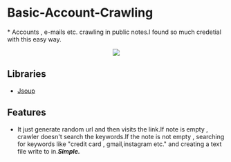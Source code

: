 
<p align="center">
  <h1>Basic-Account-Crawling</h1>
</p>
* Accounts , e-mails etc. crawling in public notes.I found so much credetial with this easy way.



<p align="center">
<img src="https://i.giphy.com/media/26onJIPMeJ6e048ntE/giphy.webp" ></p>




## Libraries
* [Jsoup](https://jsoup.org/)
  
  
  
  
## Features
* It just generate random url and then visits the link.If note is empty , crawler  doesn't search the keywords.If the note is not empty , searching for keywords like "credit                     card , gmail,instagram etc." and  creating a text file write to in._**Simple.**_


 

